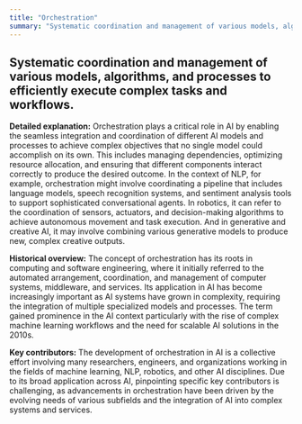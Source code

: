 ```yaml
---
title: "Orchestration"
summary: "Systematic coordination and management of various models, algorithms, and processes to efficiently execute complex tasks and workflows."
---
```


## Systematic coordination and management of various models, algorithms, and processes to efficiently execute complex tasks and workflows.

**Detailed explanation:** Orchestration plays a critical role in AI by enabling the seamless integration and coordination of different AI models and processes to achieve complex objectives that no single model could accomplish on its own. This includes managing dependencies, optimizing resource allocation, and ensuring that different components interact correctly to produce the desired outcome. In the context of NLP, for example, orchestration might involve coordinating a pipeline that includes language models, speech recognition systems, and sentiment analysis tools to support sophisticated conversational agents. In robotics, it can refer to the coordination of sensors, actuators, and decision-making algorithms to achieve autonomous movement and task execution. And in generative and creative AI, it may involve combining various generative models to produce new, complex creative outputs.

**Historical overview:** The concept of orchestration has its roots in computing and software engineering, where it initially referred to the automated arrangement, coordination, and management of computer systems, middleware, and services. Its application in AI has become increasingly important as AI systems have grown in complexity, requiring the integration of multiple specialized models and processes. The term gained prominence in the AI context particularly with the rise of complex machine learning workflows and the need for scalable AI solutions in the 2010s.

**Key contributors:** The development of orchestration in AI is a collective effort involving many researchers, engineers, and organizations working in the fields of machine learning, NLP, robotics, and other AI disciplines. Due to its broad application across AI, pinpointing specific key contributors is challenging, as advancements in orchestration have been driven by the evolving needs of various subfields and the integration of AI into complex systems and services.

